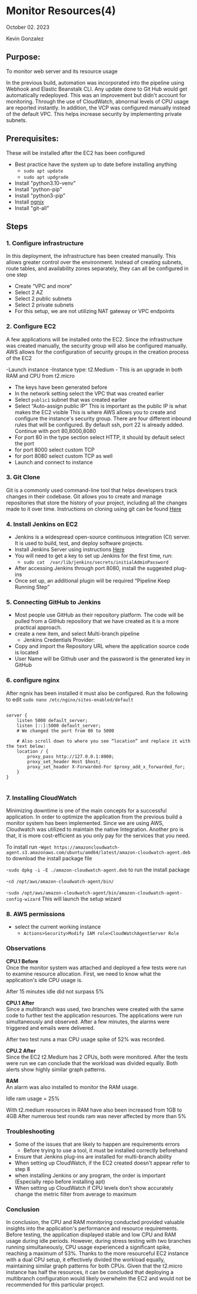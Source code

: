 # Monitor Resources(4)
October 02. 2023

Kevin Gonzalez

## Purpose:

To monitor web server and its resource usage

In the previous build, automation was incorporated into the pipeline using Webhook and Elastic Beanstalk CLI. Any update done to Git Hub would get automatically redeployed. This was an improvement but didn't account for monitoring. Through the use of CloudWatch, abnormal levels of CPU usage are reported instantly. In addition, the VCP was configured manually instead of the default VPC. This helps increase security by implementing private subnets.

## Prerequisites:
These will be installed after the EC2 has been configured
- Best practice have the system up to date before installing anything
     - `sudo apt update`
     - `sudo apt updgrade`
- Install "python3.10-venv"
- Install "python-pip"
- Install "python3-pip"
- Install [ngnix](https://www.nginx.com/blog/setting-up-nginx/)
- Install "git-all"



## Steps

### 1. Configure infrastructure
In this deployment, the infrastructure has been created manually. This allows greater control over the environment. Instead of creating subnets, route tables, and availability zones separately, they can all be configured in one step 
- Create “VPC and more”  
- Select 2 AZ
- Select 2 public subnets
- Select 2 private subnets
- For this setup, we are not utilizing NAT gateway or VPC endpoints

### 2. Configure EC2

A few applications will be installed onto the EC2. Since the infrastructure was created manually, the security group will also be configured manually. AWS allows for the configuration of security groups in the creation process of the EC2

-Launch instance
-Instance type: t2.Medium 
	- This is an upgrade in both RAM and CPU from t2.micro
- The keys have been generated before
- In the network setting select the VPC that was created earlier
- Select `public1` subnet that was created earlier
- Select “Auto-assign public IP” This is important as the public IP is what makes the EC2 visible 
This is where AWS allows you to create and configure the instance's security group. There are four different inbound rules that will be configured. By default ssh, port 22 is already added. Continue with port 80,8000,8080
- For port 80 in the type section select HTTP, it should by default select the port
- for port 8000 select custom TCP
- for port 8080 select custom TCP as well
- Launch and connect to instance

### 3. Git Clone

Git is a commonly used command-line tool that helps developers track changes in their codebase. Git allows you to create and manage repositories that store the history of your project, including all the changes made to it over time.  Instructions on cloning using git can be found [Here](https://github.com/kevingonzalez7997/Git_Cloning.git)

### 4. Install Jenkins on EC2

- Jenkins is a widespread open-source continuous integration (CI) server. It is used to build, test, and deploy software projects.
- Install Jenkins Server using instructions [Here](https://pkg.jenkins.io/debian/)
- You will need to get a key to set up Jenkins for the first time, run:
     -  `sudo cat  /var/lib/jenkins/secrets/initialAdminPassword`
- After accessing Jenkins through port 8080, install the suggested plug-ins
- Once set up, an additional plugin will be required “Pipeline Keep Running Step”

### 5. Connecting GitHub to Jenkins 

- Most people use GitHub as their repository platform. The code will be pulled from a GitHub repository that we have created as it is a more practical approach.
- create a new item, and select  Multi-branch pipeline
  - Jenkins Credentials Provider:
- Copy and import the Repository URL where the application source code is located
- User Name will be Github user and the password is the generated key in GitHub

### 6. configure nginx
After ngnix has been installed it must also be configured.
Run the following to edit 
`sudo nano /etc/nginx/sites-enabled/default`

<pre>
<code>
server {
    listen 5000 default_server;
    listen [::]:5000 default_server;
    # We changed the port from 80 to 5000

    # Also scroll down to where you see “location” and replace it with the text below:
    location / {
        proxy_pass http://127.0.0.1:8000;
        proxy_set_header Host $host;
        proxy_set_header X-Forwarded-For $proxy_add_x_forwarded_for;
    }
}
</code>
</pre>

### 7. Installing CloudWatch
Minimizing downtime is one of the main concepts for a successful application. In order to optimize the application from the previous build a monitor system has been implemented. Since we are using AWS, Cloudwatch was utilized to maintain the native Integration. Another pro is that, it is more cost-efficient as you only pay for the services that you need.

To install run
-`Wget https://amazoncloudwatch-agent.s3.amazonaws.com/ubuntu/amd64/latest/amazon-cloudwatch-agent.deb` to download the install package file

-`sudo dpkg -i -E ./amazon-cloudwatch-agent.deb` to run the install package

-`cd /opt/aws/amazon-cloudwatch-agent/bin/`

-`sudo /opt/aws/amazon-cloudwatch-agent/bin/amazon-cloudwatch-agent-config-wizard`
This will launch the setup wizard 

### 8. AWS permissions
- select the current working instance
	- `Actions>Security>Modify IAM role>CloudWatchAgentServer Role` 

### Observations

**CPU.1 Before**  
Once the monitor system was attached and deployed a few tests were run to examine resource allocation. First, we need to know what the application's idle CPU usage is. 

After 15 minutes idle did not surpass 5%

**CPU.1 After**  
Since a multibranch was used, two branches were created with the same code to further test the application resources. The applications were run simultaneously and observed. After a few minutes, the alarms were triggered and emails were delivered.

After two test runs a max CPU usage spike of 52% was recorded.

**CPU.2 After**  
Since the EC2 t2.Medium has 2 CPUs, both were monitored. After the tests were run we can conclude that the workload was divided equally. Both alerts show highly similar graph patterns. 

**RAM**  
An alarm was also installed to monitor the RAM usage.

Idle ram usage = 25% 

With t2.medium resources in RAM have also been increased from 1GB to 4GB
After numerous test rounds ram was never affected by more than 5%
### Troubleshooting 
- Some of the issues that are likely to happen are requirements errors
	- Before trying to use a tool, it must be installed correctly beforehand
- Ensure that Jenkins plug-ins are installed for multi-branch ability
- When setting up CloudWatch, if the EC2 created doesn't appear refer to step 8
- when installing Jenkins or any program, the order is important (Especially repo before installing apt)
- When setting up CloudWatch if CPU levels don't show accurately change the metric filter from average to maximum 
  
### Conclusion 
In conclusion, the CPU and RAM monitoring conducted provided valuable insights into the application's performance and resource requirements. Before testing, the application displayed stable and low CPU and RAM usage during idle periods. However, during stress testing with two branches running simultaneously, CPU usage experienced a significant spike, reaching a maximum of 53%. Thanks to the more resourceful EC2 instance with a dual CPU setup, it effectively divided the workload equally, maintaining similar graph patterns for both CPUs. Given that the t2.micro instance has half the resources, it can be concluded that deploying a multibranch configuration would likely overwhelm the EC2 and would not be recommended for this particular project.
